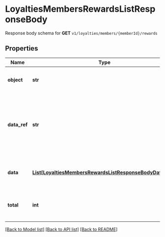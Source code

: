# LoyaltiesMembersRewardsListResponseBody

Response body schema for **GET** `v1/loyalties/members/{memberId}/rewards`

## Properties

Name | Type | Description | Notes
------------ | ------------- | ------------- | -------------
**object** | **str** | The type of the object represented by JSON. | [optional] [default to 'list']
**data_ref** | **str** | Identifies the name of the attribute that contains the array of loyalty reward objects. | [optional] [default to 'data']
**data** | [**List[LoyaltiesMembersRewardsListResponseBodyDataItem]**](LoyaltiesMembersRewardsListResponseBodyDataItem.md) | Contains array of loyalty reward objects. | [optional] 
**total** | **int** | Total number of loyalty reward objects. | [optional] 

[[Back to Model list]](../README.md#documentation-for-models) [[Back to API list]](../README.md#documentation-for-api-endpoints) [[Back to README]](../README.md)


